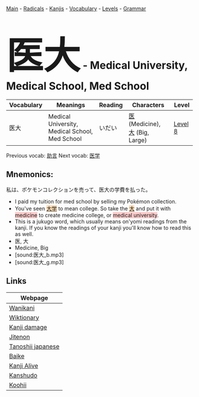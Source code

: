 <style> bigfont {font-size: 100px}</style>
[Main](../README.md) -
[Radicals](../radicals.md) -
[Kanjis](../kanjis.md) -
[Vocabulary](../vocabulary.md) -
[Levels](../levels.md) -
[Grammar](../grammar.md)
# <bigfont> 医大</bigfont> - Medical University, Medical School, Med School 

| Vocabulary | Meanings | Reading | Characters | Level |
| --- | --- | --- | --- | --- |
| 医大 | Medical University, Medical School, Med School | いだい |  [医](../kanjis/医.md) (Medicine), [大](../kanjis/大.md) (Big, Large) | [Level 8](../levels/wk_level8.md) |

Previous vocab: [助言](助言.md) Next vocab: [医学](医学.md) 

## Mnemonics:
私は、ポケモンコレクションを売って、医大の学費を払った。
* I paid my tuition for med school by selling my Pokémon collection.
* You've seen <span style="background-color:#fed8b1"> [大学]([大](https://jisho.org/search/大)学)</span> to mean college. So take the <span style="background-color:#fed8b1"> [大](https://jisho.org/search/大)</span> and put it with <span style="background-color:#ffcccb"> medicine</span> to create medicine college, or <span style="background-color:#ffcccb"> medical university</span>.
* This is a jukugo word, which usually means on'yomi readings from the kanji. If you know the readings of your kanji you'll know how to read this as well.
* 医, 大
* Medicine, Big
* [sound:医大_b.mp3]
* [sound:医大_g.mp3]


## Links 

| Webpage |
| --- |
| [Wanikani          ](https://www.wanikani.com/kanji/医大) |
| [Wiktionary        ](https://en.wiktionary.org/wiki/医大) |
| [Kanji damage      ](http://www.kanjidamage.com/kanji/search?utf8=✓&q=医大) |
| [Jitenon           ](https://jitenon.com/kanji/医大) |
| [Tanoshii japanese ](https://www.tanoshiijapanese.com/dictionary/kanji.cfm?k=医大) |
| [Baike             ](https://baike.baidu.com/item/医大) |
| [Kanji Alive       ](https://app.kanjialive.com/医大) |
| [Kanshudo          ](https://www.kanshudo.com/searchmn?q=医大) |
| [Koohii            ](https://kanji.koohii.com/study/kanji/医大) |
